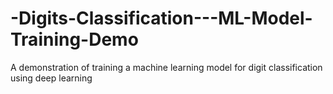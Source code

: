 # -Digits-Classification---ML-Model-Training-Demo
A demonstration of training a machine learning model for digit classification using deep learning
